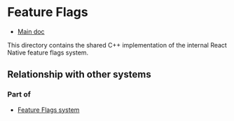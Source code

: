 # Feature Flags

- [Main doc](../../../../../../__docs__/README.md)

This directory contains the shared C++ implementation of the internal React
Native feature flags system.

## Relationship with other systems

### Part of

- [Feature Flags system](../../../../src/private/featureflags/__docs__/README.md)
